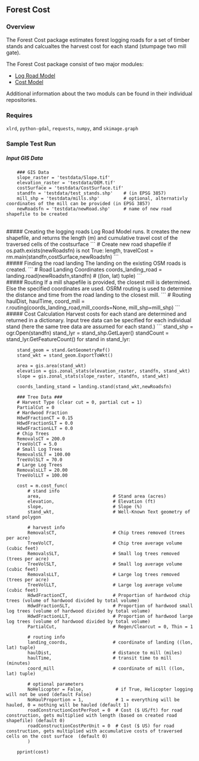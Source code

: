 ## Forest Cost


### Overview
The Forest Cost package estimates forest logging roads for a set of timber stands and calcualtes the harvest cost for each stand (stumpage two mill gate).

The Forest Cost package consist of two major modules: 
* [Log Road Model](https://github.com/ustroetz/log-road)
* [Cost Model](https://github.com/ustroetz/cost_model)

Additional information about the two moduls can be found in their individual repositories. 

### Requires

`xlrd`, `python-gdal`, `requests`, `numpy`, and `skimage.graph`

### Sample Test Run

##### Input GIS Data
```
    ### GIS Data
    slope_raster = 'testdata/Slope.tif'
    elevation_raster = 'testdata/DEM.tif'
    costSurface = 'testdata/CostSurface.tif'
    standfn = 'testdata/test_stands.shp'    # (in EPSG 3857)
    mill_shp = 'testdata/mills.shp'         # optional, alternativly coordinates of the mill can be provided (in EPSG 3857)
    newRoadsfn = 'testdata/newRoad.shp'     # name of new road shapefile to be created
```
<br/>
##### Creating the logging roads
Log Road Model runs. It creates the new shapefile, and returns the length (m) and cumulative travel cost of the traversed cells of the costsurface 
```
    # Create new road shapefile
    if os.path.exists(newRoadsfn) is not True:
        length, travelCost = rm.main(standfn,costSurface,newRoadsfn)
```
<br/>
##### Finding the road landing
The landing on the existing OSM roads is created. 
```
    # Road Landing Coordinates
    coords_landing_road = landing.road(newRoadsfn,standfn) # ((lon, lat) tuple)
```
<br/>
##### Routing
If a mill shapefile is provided, the closest mill is determined. Else the specified coordinates are used. OSRM routing is used to determine the distance and time from the road landing to the closest mill.
```
    # Routing
    haulDist, haulTime, coord_mill = r.routing(coords_landing_road,mill_coords=None, mill_shp=mill_shp)
```
<br/>
##### Cost Calculation
Harvest costs for each stand are determined and returned in a dictionary. Input tree data can be specified for each individual stand (here the same tree data are assumed for each stand.)
```
    stand_shp = ogr.Open(standfn)
    stand_lyr = stand_shp.GetLayer()
    standCount = stand_lyr.GetFeatureCount()
    for stand in stand_lyr:
                
        stand_geom = stand.GetGeometryRef()
        stand_wkt = stand_geom.ExportToWkt()

        area = gis.area(stand_wkt)
        elevation = gis.zonal_stats(elevation_raster, standfn, stand_wkt)
        slope = gis.zonal_stats(slope_raster, standfn, stand_wkt)
        
        coords_landing_stand = landing.stand(stand_wkt,newRoadsfn)        

        ### Tree Data ###
        # Harvest Type (clear cut = 0, partial cut = 1)
        PartialCut = 0
        # Hardwood Fraction
        HdwdFractionCT = 0.15
        HdwdFractionSLT = 0.0
        HdwdFractionLLT = 0.0
        # Chip Trees
        RemovalsCT = 200.0
        TreeVolCT = 5.0
        # Small Log Trees
        RemovalsSLT = 100.00
        TreeVolSLT = 70.0
        # Large Log Trees
        RemovalsLLT = 20.00
        TreeVolLLT = 100.00
        
        cost = m.cost_func(
            # stand info
            area,                           # Stand area (acres)
            elevation,                      # Elevation (ft)
            slope,                          # Slope (%)
            stand_wkt,                      # Well-Known Text geometry of stand polygon

            # harvest info
            RemovalsCT,                     # Chip trees removed (trees per acre)
            TreeVolCT,                      # Chip tree average volume (cubic feet)
            RemovalsSLT,                    # Small log trees removed (trees per acre)
            TreeVolSLT,                     # Small log average volume (cubic feet) 
            RemovalsLLT,                    # Large log trees removed (trees per acre)
            TreeVolLLT,                     # Large log average volume (cubic feet)
            HdwdFractionCT,                 # Proportion of hardwood chip trees (volume of hardwood divided by total volume)
            HdwdFractionSLT,                # Proportion of hardwood small log trees (volume of hardwood divided by total volume)
            HdwdFractionLLT,                # Proportion of hardwood large log trees (volume of hardwood divided by total volume)
            PartialCut,                     # Regen/Clearcut = 0, Thin = 1

            # routing info
            landing_coords,                 # coordinate of landing ((lon, lat) tuple)
            haulDist,                       # distance to mill (miles)
            haulTime,                       # transit time to mill (minutes)
            coord_mill                      # coordinate of mill ((lon, lat) tuple) 
            
            # optional parameters
            NoHelicopter = False,            # if True, Helicopter logging will not be used (default False)
            NoHaulProportion = 1,            # 1 = everything will be hauled, 0 = nothing will be hauled (default 1)
            roadConstructionCostPerFoot = 0  # Cost ($ US/ft) for road construction, gets multiplied with length (based on created road shapefile) (default 0)
            roadConstructionCostPerUnit = 0  # Cost ($ US) for road construction, gets multiplied with accumulative costs of traversed cells on the cost surface  (default 0)
            )
        
        pprint(cost)  
